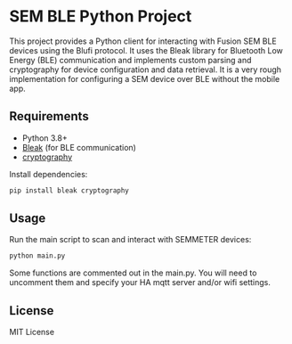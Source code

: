 # SEM BLE Python Project

This project provides a Python client for interacting with Fusion SEM BLE devices using the Blufi protocol. It uses the Bleak library for Bluetooth Low Energy (BLE) communication and implements custom parsing and cryptography for device configuration and data retrieval.  It is a very rough implementation for configuring a SEM device over BLE without the mobile app.

## Requirements
- Python 3.8+
- [Bleak](https://github.com/hbldh/bleak) (for BLE communication)
- [cryptography](https://cryptography.io/)

Install dependencies:
```bash
pip install bleak cryptography
```

## Usage
Run the main script to scan and interact with SEMMETER devices:
```bash
python main.py
```
Some functions are commented out in the main.py.  You will need to uncomment them and specify your HA mqtt server and/or wifi settings.

## License
MIT License

